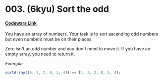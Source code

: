 # 003. (6kyu) Sort the odd

#### [Codewars Link](https://www.codewars.com/kata/578aa45ee9fd15ff4600090d)

You have an array of numbers.
Your task is to sort ascending odd numbers but even numbers must be on their places.

Zero isn't an odd number and you don't need to move it. If you have an empty array, you need to return it.

_Example_

```javascript
sortArray([5, 3, 2, 8, 1, 4]) == [1, 3, 2, 8, 5, 4];
```
